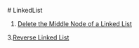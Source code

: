 # LinkedList

1. [Delete the Middle Node of a Linked List](./1-Delete-Middle/)

3.[Reverse Linked List](./3-Reverse-List/)
